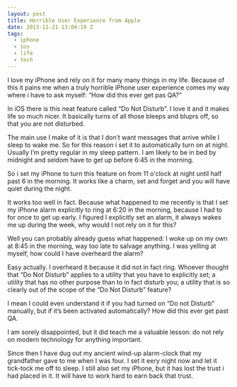 ```yaml
---
layout: post
title: Horrible User Experience from Apple
date: 2013-11-21 13:04:19 Z
tags:
  - iphone
  - ios
  - life
  - tech
---
```

I love my iPhone and rely on it for many many things in my life. Because of this it pains me when a truly horrible iPhone user experience comes my way where i have to ask myself: “How did this ever get pas QA?”

In iOS there is this neat feature called “Do Not Disturb”. I love it and it makes life so much nicer. It basically turns of all those bleeps and bluprs off, so that you are not disturbed.

The main use I make of it is that I don’t want messages that arrive while I sleep to wake me. So for this reason i set it to automatically turn on at night. Usually I’m pretty regular in my sleep pattern. I am likely to be in bed by midnight and seldom have to get up before 6:45 in the morning.

So i set my iPhone to turn this feature on from 11 o'clock at night until half past 6 in the morning. It works like a charm, set and forget and you will have quiet during the night.

It works too well in fact. Because what happened to me recently is that I set my iPhone alarm explicitly to ring at 6:20 in the morning, because I had to for once to get up early. I figured I explicitly set an alarm, it always wakes me up during the week, why would I not rely on it for this?

Well you can probably already guess what happened: I woke up on my own at 8:45 in the morning, way too late to salvage anything. I was yelling at myself, how could I have overheard the alarm?

Easy actually. I overheard it because it did not in fact ring. Whoever thought that “Do Not Disturb” applies to a utility that you have to explicitly set; a utility that has no other purpose than to in fact disturb you; a utility that is so clearly out of the scope of the “Do Not Disturb” feature?

I mean I could even understand it if you had turned on “Do not Disturb” manually, but if it’s been activated automatically? How did this ever get past QA.

I am sorely disappointed, but it did teach me a valuable lesson: do not rely on modern technology for anything important.

Since then I have dug out my ancient wind-up alarm-clock that my grandfather gave to me when I was four. I set it eery night now and let it tick-tock me off to sleep. I still also set my iPhone, but it has lost the trust i had placed in it. It will have to work hard to earn back that trust.

